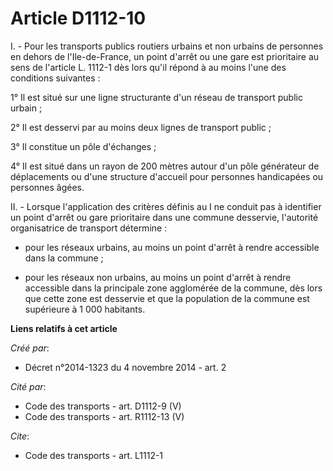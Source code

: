 # Article D1112-10

I. - Pour les transports publics routiers urbains et non urbains de personnes en dehors de l'Ile-de-France, un point d'arrêt
ou une gare est prioritaire au sens de l'article L. 1112-1 dès lors qu'il répond à au moins l'une des conditions suivantes : 

1° Il est situé sur une ligne structurante d'un réseau de transport public urbain ; 

2° Il est desservi par au moins deux lignes de transport public ; 

3° Il constitue un pôle d'échanges ; 

4° Il est situé dans un rayon de 200 mètres autour d'un pôle générateur de déplacements ou d'une structure d'accueil pour
personnes handicapées ou personnes âgées. 

II. - Lorsque l'application des critères définis au I ne conduit pas à identifier un point d'arrêt ou gare prioritaire dans
une commune desservie, l'autorité organisatrice de transport détermine :

- pour les réseaux urbains, au moins un point d'arrêt à rendre accessible dans la commune ;

- pour les réseaux non urbains, au moins un point d'arrêt à rendre accessible dans la principale zone agglomérée de la
commune, dès lors que cette zone est desservie et que la population de la commune est supérieure à 1 000 habitants.

**Liens relatifs à cet article**

_Créé par_:

  - Décret n°2014-1323 du 4 novembre 2014 - art. 2

_Cité par_:

  - Code des transports - art. D1112-9 (V)
  - Code des transports - art. R1112-13 (V)

_Cite_:

  - Code des transports - art. L1112-1
